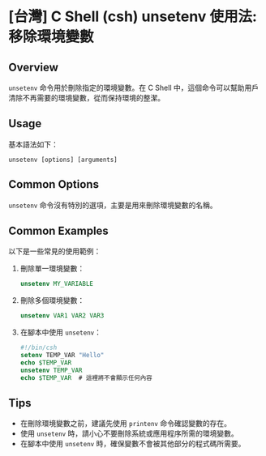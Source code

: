 # [台灣] C Shell (csh) unsetenv 使用法: 移除環境變數

## Overview
`unsetenv` 命令用於刪除指定的環境變數。在 C Shell 中，這個命令可以幫助用戶清除不再需要的環境變數，從而保持環境的整潔。

## Usage
基本語法如下：
```
unsetenv [options] [arguments]
```

## Common Options
`unsetenv` 命令沒有特別的選項，主要是用來刪除環境變數的名稱。

## Common Examples
以下是一些常見的使用範例：

1. 刪除單一環境變數：
   ```csh
   unsetenv MY_VARIABLE
   ```

2. 刪除多個環境變數：
   ```csh
   unsetenv VAR1 VAR2 VAR3
   ```

3. 在腳本中使用 `unsetenv`：
   ```csh
   #!/bin/csh
   setenv TEMP_VAR "Hello"
   echo $TEMP_VAR
   unsetenv TEMP_VAR
   echo $TEMP_VAR  # 這裡將不會顯示任何內容
   ```

## Tips
- 在刪除環境變數之前，建議先使用 `printenv` 命令確認變數的存在。
- 使用 `unsetenv` 時，請小心不要刪除系統或應用程序所需的環境變數。
- 在腳本中使用 `unsetenv` 時，確保變數不會被其他部分的程式碼所需要。